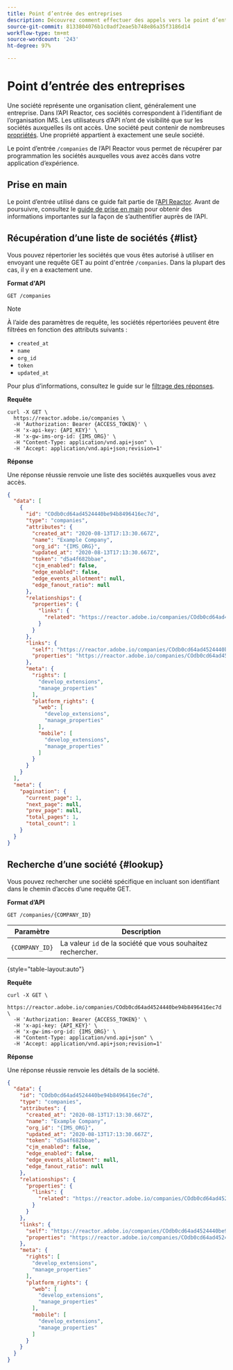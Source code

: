 ```yaml
---
title: Point d’entrée des entreprises
description: Découvrez comment effectuer des appels vers le point d’entrée dans l’API Reactor.
source-git-commit: 8133804076b1c0adf2eae5b748e86a35f3186d14
workflow-type: tm+mt
source-wordcount: '243'
ht-degree: 97%

---
```


# Point d’entrée des entreprises

Une société représente une organisation client, généralement une entreprise. Dans l’API Reactor, ces sociétés correspondent à l’identifiant de l’organisation IMS. Les utilisateurs d’API n’ont de visibilité que sur les sociétés auxquelles ils ont accès. Une société peut contenir de nombreuses [propriétés](./properties.md). Une propriété appartient à exactement une seule société.

Le point d’entrée `/companies` de l’API Reactor vous permet de récupérer par programmation les sociétés auxquelles vous avez accès dans votre application d’expérience.

## Prise en main

Le point d’entrée utilisé dans ce guide fait partie de lʼ[API Reactor](https://www.adobe.io/experience-platform-apis/references/reactor/). Avant de poursuivre, consultez le [guide de prise en main](../getting-started.md) pour obtenir des informations importantes sur la façon de s’authentifier auprès de l’API.

## Récupération dʼune liste de sociétés {#list}

Vous pouvez répertorier les sociétés que vous êtes autorisé à utiliser en envoyant une requête GET au point d&#39;entrée `/companies`. Dans la plupart des cas, il y en a exactement une.

**Format d&#39;API**

```http
GET /companies
```

>[!NOTE]
>
>À l’aide des paramètres de requête, les sociétés répertoriées peuvent être filtrées en fonction des attributs suivants :<ul><li>`created_at`</li><li>`name`</li><li>`org_id`</li><li>`token`</li><li>`updated_at`</li></ul>Pour plus d’informations, consultez le guide sur le [filtrage des réponses](../guides/filtering.md).

**Requête**

```shell
curl -X GET \
  https://reactor.adobe.io/companies \
  -H 'Authorization: Bearer {ACCESS_TOKEN}' \
  -H 'x-api-key: {API_KEY}' \
  -H 'x-gw-ims-org-id: {IMS_ORG}' \
  -H "Content-Type: application/vnd.api+json" \
  -H 'Accept: application/vnd.api+json;revision=1'
```

**Réponse**

Une réponse réussie renvoie une liste des sociétés auxquelles vous avez accès.

```json
{
  "data": [
    {
      "id": "COdb0cd64ad4524440be94b8496416ec7d",
      "type": "companies",
      "attributes": {
        "created_at": "2020-08-13T17:13:30.667Z",
        "name": "Example Company",
        "org_id": "{IMS_ORG}",
        "updated_at": "2020-08-13T17:13:30.667Z",
        "token": "d5a4f682bbae",
        "cjm_enabled": false,
        "edge_enabled": false,
        "edge_events_allotment": null,
        "edge_fanout_ratio": null
      },
      "relationships": {
        "properties": {
          "links": {
            "related": "https://reactor.adobe.io/companies/COdb0cd64ad4524440be94b8496416ec7d/properties"
          }
        }
      },
      "links": {
        "self": "https://reactor.adobe.io/companies/COdb0cd64ad4524440be94b8496416ec7d",
        "properties": "https://reactor.adobe.io/companies/COdb0cd64ad4524440be94b8496416ec7d/properties"
      },
      "meta": {
        "rights": [
          "develop_extensions",
          "manage_properties"
        ],
        "platform_rights": {
          "web": [
            "develop_extensions",
            "manage_properties"
          ],
          "mobile": [
            "develop_extensions",
            "manage_properties"
          ]
        }
      }
    }
  ],
  "meta": {
    "pagination": {
      "current_page": 1,
      "next_page": null,
      "prev_page": null,
      "total_pages": 1,
      "total_count": 1
    }
  }
}
```

## Recherche d’une société {#lookup}

Vous pouvez rechercher une société spécifique en incluant son identifiant dans le chemin d’accès dʼune requête GET.

**Format d’API**

```http
GET /companies/{COMPANY_ID}
```

| Paramètre | Description |
| --- | --- |
| `{COMPANY_ID}` | La valeur `id` de la société que vous souhaitez rechercher. |

{style=&quot;table-layout:auto&quot;}

**Requête**

```shell
curl -X GET \
  https://reactor.adobe.io/companies/COdb0cd64ad4524440be94b8496416ec7d \
  -H 'Authorization: Bearer {ACCESS_TOKEN}' \
  -H 'x-api-key: {API_KEY}' \
  -H 'x-gw-ims-org-id: {IMS_ORG}' \
  -H "Content-Type: application/vnd.api+json" \
  -H 'Accept: application/vnd.api+json;revision=1'
```

**Réponse**

Une réponse réussie renvoie les détails de la société.

```json
{
  "data": {
    "id": "COdb0cd64ad4524440be94b8496416ec7d",
    "type": "companies",
    "attributes": {
      "created_at": "2020-08-13T17:13:30.667Z",
      "name": "Example Company",
      "org_id": "{IMS_ORG}",
      "updated_at": "2020-08-13T17:13:30.667Z",
      "token": "d5a4f682bbae",
      "cjm_enabled": false,
      "edge_enabled": false,
      "edge_events_allotment": null,
      "edge_fanout_ratio": null
    },
    "relationships": {
      "properties": {
        "links": {
          "related": "https://reactor.adobe.io/companies/COdb0cd64ad4524440be94b8496416ec7d/properties"
        }
      }
    },
    "links": {
      "self": "https://reactor.adobe.io/companies/COdb0cd64ad4524440be94b8496416ec7d",
      "properties": "https://reactor.adobe.io/companies/COdb0cd64ad4524440be94b8496416ec7d/properties"
    },
    "meta": {
      "rights": [
        "develop_extensions",
        "manage_properties"
      ],
      "platform_rights": {
        "web": [
          "develop_extensions",
          "manage_properties"
        ],
        "mobile": [
          "develop_extensions",
          "manage_properties"
        ]
      }
    }
  }
}
```
